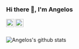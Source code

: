 ### Hi there 👋, I'm Angelos

<a href="https://www.linkedin.com/in/aroussakis/">
  <img align="left" alt="Angelos's LinkdeIn" width="22px" src="https://cdn.jsdelivr.net/npm/simple-icons@v3/icons/linkedin.svg" />
</a>
<a href="https://www.twitter.com/asenlog">
  <img align="left" alt="Angelos's Twitter" width="22px" src="https://cdn.jsdelivr.net/npm/simple-icons@v3/icons/twitter.svg" />
</a>

<br />
<br />
 
![Angelos's github stats](https://github-readme-stats.vercel.app/api?username=asenlog&show_icons=true)

<!--
**asenlog/asenlog** is a ✨ _special_ ✨ repository because its `README.md` (this file) appears on your GitHub profile.


<img align="right" alt="GIF" src="https://i.pinimg.com/originals/e4/26/70/e426702edf874b181aced1e2fa5c6cde.gif" />

**Currently**
- 🔭 I’m currently working on GoLang building Microservices
- 🌱 I’m currently learning 
- 👯 I’m looking to collaborate on ...
- 🤔 I’m looking for help with ...
- 💬 Ask me about ...
- 📫 How to reach me: ...
- ⚡ Fun fact: ...
-->
